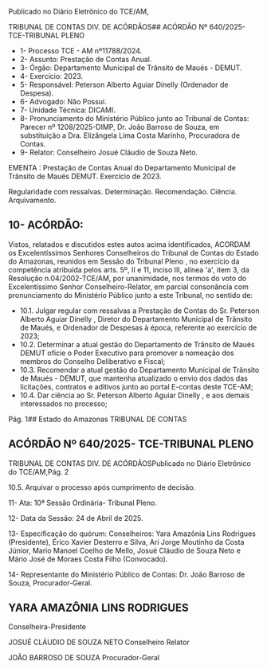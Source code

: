 Publicado  no  Diário  Eletrônico do TCE/AM,

TRIBUNAL DE CONTAS DIV. DE ACÓRDÃOS## ACÓRDÃO Nº 640/2025- TCE-TRIBUNAL PLENO

- 1- Processo TCE - AM nº11788/2024.
- 2- Assunto: Prestação de Contas Anual.
- 3- Órgão: Departamento Municipal de Trânsito de Maués - DEMUT.
- 4- Exercício: 2023.
- 5- Responsável: Peterson Alberto Aguiar Dinelly (Ordenador de Despesa).
- 6- Advogado: Não Possui.
- 7- Unidade Técnica: DICAMI.
- 8- Pronunciamento  do  Ministério  Público  junto  ao  Tribunal  de  Contas: Parecer  nº 1208/2025-DIMP, Dr. João Barroso de Souza, em substituição a Dra. Elizângela Lima Costa Marinho, Procuradora de Contas.
- 9- Relator: Conselheiro Josué Cláudio de Souza Neto.

EMENTA : Prestação de Contas Anual do Departamento  Municipal  de  Trânsito  de  Maués  DEMUT. Exercício de 2023.

Regularidade com ressalvas. Determinação. Recomendação. Ciência. Arquivamento.

## 10-  ACÓRDÃO:

Vistos, relatados e discutidos estes autos acima identificados, ACORDAM os Excelentíssimos Senhores Conselheiros do Tribunal de Contas do Estado do Amazonas, reunidos em Sessão do Tribunal Pleno , no exercício da competência atribuída pelos arts. 5º, II e 11, inciso III, alínea 'a', item 3, da  Resolução  n.04/2002-TCE/AM, por unanimidade, nos  termos  do  voto  do  Excelentíssimo  Senhor  Conselheiro-Relator, em parcial consonância com pronunciamento do Ministério Público junto a este Tribunal, no sentido de:

- 10.1. Julgar regular com ressalvas a Prestação de Contas do Sr. Peterson Alberto Aguiar Dinelly ,  Diretor do Departamento Municipal de Trânsito de Maués, e Ordenador de Despesas à época, referente ao exercício de 2023;
- 10.2. Determinar a  atual  gestão  do  Departamento  de  Trânsito  de  Maués  DEMUT  oficie  o  Poder  Executivo  para  promover  a  nomeação  dos membros do Conselho Deliberativo e Fiscal;
- 10.3. Recomendar a atual gestão do Departamento Municipal de Trânsito de Maués  -  DEMUT,  que  mantenha  atualizado  o  envio  dos  dados  das licitações, contratos e aditivos junto ao portal E-contas deste TCE-AM;
- 10.4. Dar  ciência ao Sr.  Peterson  Alberto  Aguiar  Dinelly ,  e  aos  demais interessados no processo;

Pág. 1## Estado do Amazonas TRIBUNAL DE CONTAS

## ACÓRDÃO Nº 640/2025- TCE-TRIBUNAL PLENO

TRIBUNAL DE CONTAS DIV. DE ACÓRDÃOSPublicado  no  Diário  Eletrônico do TCE/AM,Pág. 2

10.5. Arquivar o processo após cumprimento de decisão.

11-  Ata: 10ª Sessão Ordinária- Tribunal Pleno.

12-  Data da Sessão: 24 de Abril de 2025.

13-  Especificação do quórum: Conselheiros: Yara Amazônia Lins Rodrigues (Presidente), Érico Xavier Desterro e Silva, Ari Jorge Moutinho da Costa Júnior, Mario Manoel Coelho de Mello, Josué Cláudio de Souza Neto e Mário José de Moraes Costa Filho (Convocado).

14-  Representante  do  Ministério  Público  de  Contas: Dr.  João  Barroso  de  Souza, Procurador-Geral.

## YARA AMAZÔNIA LINS RODRIGUES

Conselheira-Presidente

JOSUÉ CLÁUDIO DE SOUZA NETO Conselheiro Relator

JOÃO BARROSO DE SOUZA Procurador-Geral